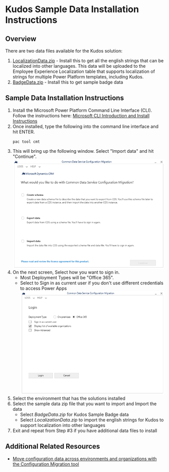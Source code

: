 # Kudos Sample Data Installation Instructions
## Overview
There are two data files available for the Kudos solution:
1. [LocalizationData.zip](LocalizationData.zip) - Install this to get all the english strings that can be localized into other languages. This data will be uploaded to the Employee Experience Localization table that supports localization of strings for multiple Power Platform templates, including Kudos.
2. [BadgeData.zip](BadgeData.zip) - Install this to get sample badge data 

## Sample Data Installation Instructions
1. Install the Microsoft Power Platform Command Line Interface (CLI). Follow the instructions here: [Microsoft CLI Introduction and Install Instructions](https://learn.microsoft.com/en-us/power-platform/developer/cli/introduction)
2. Once installed, type the following into the command line interface and hit ENTER.
    ```
    pac tool cmt
    ```
3. This will bring up the following window. Select "Import data" and hit "Continue".
![alt text](CMTScreenshot1.png "Configuration Migration Tool")
4. On the next screen, Select how you want to sign in.
    - Most Deployment Types will be "Office 365".
    - Select to Sign in as current user if you don't use different credentials to access Power Apps
![alt text](CMTScreenshot2.png "Configuration Migration Tool")
5. Select the environment that has the solutions installed
6. Select the sample data zip file that you want to import and Import the data
    - Select *BadgeData.zip* for Kudos Sample Badge data
    - Select *LocalizationData.zip* to import the english strings for Kudos to support localization into other languages
7. Exit and repeat from Step #3 if you have additional data files to install

## Additional Related Resources
- [Move configuration data across environments and organizations with the Configuration Migration tool](https://learn.microsoft.com/en-us/power-platform/admin/manage-configuration-data)
